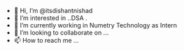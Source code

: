 - 👋 Hi, I’m @itsdishantnishad
- 👀 I’m interested in ..DSA .
- 🌱 I’m currently working in Numetry Technology as Intern 
- 💞️ I’m looking to collaborate on ...
- 📫 How to reach me ...

<!---
itsdishantnishad/itsdishantnishad is a ✨ special ✨ repository because its `README.md` (this file) appears on your GitHub profile.
You can click the Preview link to take a look at your changes.
--->
